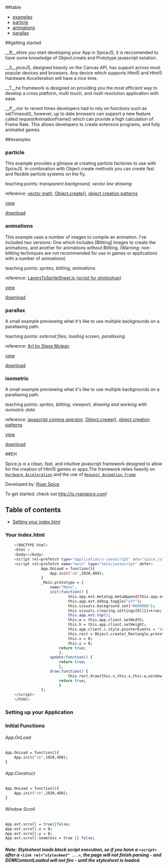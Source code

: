 
##table


* [examples][examples]
* [particle][particle]
* [animations][animations]
* [parallax][parallax]

[examples]: #examples
[particle]: #particle
[animations]: #animations
[parallax]: #parallax

##getting started



__B__efore you start developing your App in SpiceJS, it is reccomended to have some knowledge of Object.create and Prototype javascript notation. 

__S__piceJS, designed heavily on the Canvas API, has support across most popular devices and browsers. Any device which supports Html5 and Html5 Hardware Accelleration will have a nice time.

__T__he framework is designed on providing you the most efficient way to develop a cross platform, multi touch, and multi resolution application with ease.

__P__rior to recent times developers had to rely on functions such as setTimeout(), however, up to date browsers can support a new feature called requestAnimationFrame() which can provide a high calculation of Frame Rate. This allows developers to create extensive programs, and fully animated games.

##examples

### particle

This example provides a glimpse at creating particle factories to use with SpiceJS. In combination with Object.create methods you can create fast and flexible particle systems on the fly.

teaching points: <i>transparent background, vector line drawing</i>

reference: [vector math](http://higherorderfun.com/blog/2012/06/03/math-for-game-programmers-05-vector-cheat-sheet/), [Object.create()](http://www.htmlgoodies.com/beyond/javascript/object.create-the-new-way-to-create-objects-in-javascript.html), [object creation patterns](http://www.htmlgoodies.com/html5/javascript/some-useful-javascript-object-creation-patterns.html#fbid=T4GDU9yVQOc)

[view](https://github.com/ryanspice/spice.js/tree/master/examples/particles)

[download](https://github.com/ryanspice/spice.js/blob/master/examples/particles/particles.7z)

### animations

This example uses a number of images to compile an animation. I've included two versions: One which includes [Blitting] images to create the animations, and another for animations without Blitting. (Warning: non-blitting techniques are not recommended for use in games or applications with a number of animations)

teaching points: <i>sprites, blitting, animations</i>

reference: [LayersToSpriteSheet.js (script for photoshop)](https://ryanspice.com/js/LayersToSpriteSheet.js)

[view](https://github.com/ryanspice/spice.js/tree/master/examples/animation)

[download](https://github.com/ryanspice/spice.js/blob/master/examples/isometric/animation.7z)

### parallax

A small example previewing what it's like to use multiple backgrounds on a parallaxing path. 

teaching points: <i>external files, loading screen, parallaxing</i>

reference: [Art by Steve Mclean](https://www.linkedin.com/pub/steve-mclean/76/b5b/25a)

[view](https://github.com/ryanspice/spice.js/tree/master/examples/animation)

[download](https://github.com/ryanspice/spice.js/blob/master/examples/isometric/animation.7z)

### isometric

A small example previewing what it's like to use multiple backgrounds on a parallaxing path. 

teaching points: <i>sprites, blitting, viewport, drawing and working with isometric data</i>

reference: [javascript comma operator](http://javascriptweblog.wordpress.com/2011/04/04/the-javascript-comma-operator/?utm_source=feedburner&utm_medium=feed&utm_campaign=Feed%3A+JavascriptJavascript+%28JavaScript%2C+JavaScript%29), [Object.create()](http://www.htmlgoodies.com/beyond/javascript/object.create-the-new-way-to-create-objects-in-javascript.html), [object creation patterns](http://www.htmlgoodies.com/html5/javascript/some-useful-javascript-object-creation-patterns.html#fbid=T4GDU9yVQOc)

[view](https://github.com/ryanspice/spice.js/tree/master/examples/animation)

[download](https://github.com/ryanspice/spice.js/blob/master/examples/isometric/animation.7z)

##EH

Spice.js is a clean, fast, and intuitive javascript framework designed to allow for the creation of Html5 games or apps.The framework relies heavily on [```Hardware Acceleration```](http://en.wikipedia.org/wiki/Hardware_acceleration) and the use of [```Request Animation Frame```](https://developer.mozilla.org/en/docs/Web/API/window.requestAnimationFrame)

Developed by: [Ryan Spice](http://twitter.com/ryanspice/)

To get started, check out <http://js.ryanspice.com>!

## Table of contents

 - [Setting your index.html](#your-index.html)


### Your index.html

```bash
	<!DOCTYPE html>
	<html >
	<body></body>
	<script rel=prefetch type="application/x-javascript" src="spice.js"></script>
	<script rel=prefetch name="main" type="text/javascript" defer>
				App.OnLoad = function(){
					App.init("sb",1920,480);
				}
				_Main.prototype = {
					name:"Menu",
					init:function() {
							this.app.ext.metatag.metaAppend(this.app.ext.metatag.metaLink("icon.png","shortcut icon","image/png"));
							this.app.ext.debug.toggle("off");
							this.visuals.background_set("#000000");
							this.visuals.clearing.settings[0][1]=true;
							this.app.ext.top();
							this.w = this.app.client.setWidth;
							this.h = this.app.client.setHeight;
							this.app.client.c.style.pointerEvents = "none";
							this.rect = Object.create(_Rectangle.prototype);
							this.x = 0;
							this.y = 0;
						return true;
						},
					update:function() {
						return true;
						},
					draw:function() {
							this.rect.draw(this.x,this.x,this.w,window.innerHeight);
						return true;
						}
				};
	</script>
	</html>
```

### Setting up your Application


### Initial Functions

###### App.OnLoad

```bash
App.OnLoad = function(){
	App.init("sb",1920,480);
}
```

###### App.Construct

```bash
App.OnLoad = function(){
	App.init("sb",1920,480);
}
```


###### Window Scroll

```bash
App.ext.scroll = true||false;
App.ext.scroll.x = 0;
App.ext.scroll.y = 0;
App.ext.scroll.seamless = true || false;
```

##### Note: Stylesheet loads block script execution, so if you have a ```<script>``` after a ```<link rel="stylesheet" ...>```, the page will not finish parsing - and DOMContentLoaded will not fire - until the stylesheet is loaded.
